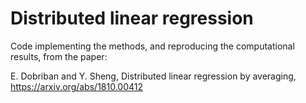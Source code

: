 # Distributed linear regression

Code implementing the methods, and reproducing the computational results, from the paper:

E. Dobriban and Y. Sheng, Distributed linear regression by averaging, https://arxiv.org/abs/1810.00412
